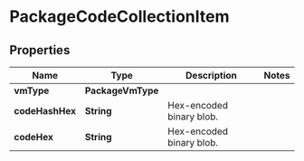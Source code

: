 

# PackageCodeCollectionItem


## Properties

| Name | Type | Description | Notes |
|------------ | ------------- | ------------- | -------------|
|**vmType** | **PackageVmType** |  |  |
|**codeHashHex** | **String** | Hex-encoded binary blob. |  |
|**codeHex** | **String** | Hex-encoded binary blob. |  |



